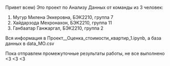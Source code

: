 Привет всем) 
Это проект по Анализу Данных от команды из 3 человек: 
1) Мугур Милена Эккеровна, БЭК2210, группа 7 
2) Хайдарзода Мехронахон, БЭК2210, группа 11
3) Ганбаатар Ганжаргал, БЭК2210, группа 2

Вся информация в Проект__Оценка_стоимости_квартир_1.ipynb, а база данных в data_MO.csv

Пока отправлем промежуточные результаты работы, не все выполнено <3 <3 <3
